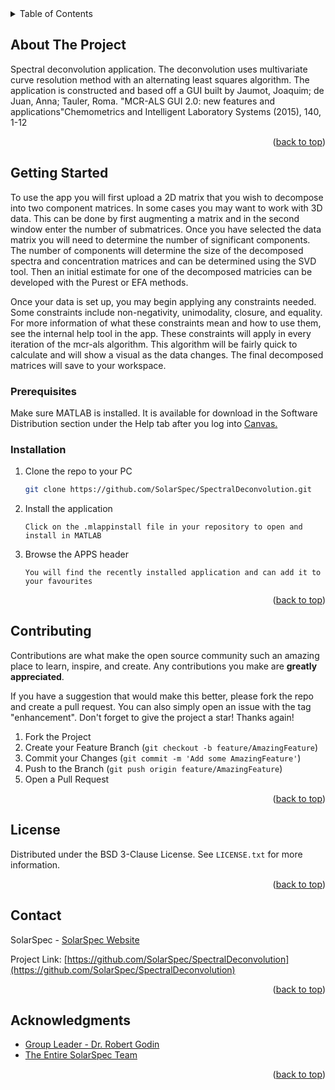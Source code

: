 <!-- TABLE OF CONTENTS -->
<details>
  <summary>Table of Contents</summary>
  <ol>
    <li>
      <a href="#about-the-project">About The Project</a>
      <ul>
        <li><a href="#built-with">Built With</a></li>
      </ul>
    </li>
    <li>
      <a href="#getting-started">Getting Started</a>
      <ul>
        <li><a href="#prerequisites">Prerequisites</a></li>
        <li><a href="#installation">Installation</a></li>
      </ul>
    </li>
    <li><a href="#usage">Usage</a></li>
    <li><a href="#roadmap">Roadmap</a></li>
    <li><a href="#contributing">Contributing</a></li>
    <li><a href="#license">License</a></li>
    <li><a href="#contact">Contact</a></li>
    <li><a href="#acknowledgments">Acknowledgments</a></li>
  </ol>
</details>



<!-- ABOUT THE PROJECT -->
## About The Project

Spectral deconvolution application. The deconvolution uses multivariate curve resolution method with an alternating least squares algorithm. The application is constructed and based off a GUI built by Jaumot, Joaquim; de Juan, Anna; Tauler, Roma. "MCR-ALS GUI 2.0: new features and applications"Chemometrics and Intelligent Laboratory Systems  (2015), 140, 1-12

<p align="right">(<a href="#top">back to top</a>)</p>

<!-- GETTING STARTED -->
## Getting Started

To use the app you will first upload a 2D matrix that you wish to decompose into two component matrices. In some cases you may want to work with 3D data. This can be done by first augmenting a matrix and in the second window enter the number of submatrices. Once you have selected the data matrix you will need to determine the number of significant components. The number of components will determine the size of the decomposed spectra and concentration matrices and can be determined using the SVD tool. Then an initial estimate for one of the decomposed matricies can be developed with the Purest or EFA methods. 

Once your data is set up, you may begin applying any constraints needed. Some constraints include non-negativity, unimodality, closure, and equality. For more information of what these constraints mean and how to use them, see the internal help tool in the app. These constraints will apply in every iteration of the mcr-als algorithm. This algorithm will be fairly quick to calculate and will show a visual as the data changes. The final decomposed matrices will save to your workspace.

### Prerequisites

Make sure MATLAB is installed. It is available for download in the Software Distribution section under the Help tab after you log into [Canvas.](https://canvas.ubc.ca/)

### Installation

1. Clone the repo to your PC
   ```sh
   git clone https://github.com/SolarSpec/SpectralDeconvolution.git
   ```
2. Install the application 
   ```
   Click on the .mlappinstall file in your repository to open and install in MATLAB
   ```
3. Browse the APPS header
   ```
   You will find the recently installed application and can add it to your favourites
   ```

<p align="right">(<a href="#top">back to top</a>)</p>

<!-- CONTRIBUTING -->
## Contributing

Contributions are what make the open source community such an amazing place to learn, inspire, and create. Any contributions you make are **greatly appreciated**.

If you have a suggestion that would make this better, please fork the repo and create a pull request. You can also simply open an issue with the tag "enhancement".
Don't forget to give the project a star! Thanks again!

1. Fork the Project
2. Create your Feature Branch (`git checkout -b feature/AmazingFeature`)
3. Commit your Changes (`git commit -m 'Add some AmazingFeature'`)
4. Push to the Branch (`git push origin feature/AmazingFeature`)
5. Open a Pull Request

<p align="right">(<a href="#top">back to top</a>)</p>



<!-- LICENSE -->
## License

Distributed under the BSD 3-Clause License. See `LICENSE.txt` for more information.

<p align="right">(<a href="#top">back to top</a>)</p>



<!-- CONTACT -->
## Contact

SolarSpec - [SolarSpec Website](https://solarspec.ok.ubc.ca/)

Project Link: [https://github.com/SolarSpec/SpectralDeconvolution](https://github.com/SolarSpec/SpectralDeconvolution)

<p align="right">(<a href="#top">back to top</a>)</p>



<!-- ACKNOWLEDGMENTS -->
## Acknowledgments

* [Group Leader - Dr. Robert Godin](https://solarspec.ok.ubc.ca/people/)
* [The Entire SolarSpec Team](https://solarspec.ok.ubc.ca/people/)

<p align="right">(<a href="#top">back to top</a>)</p>


